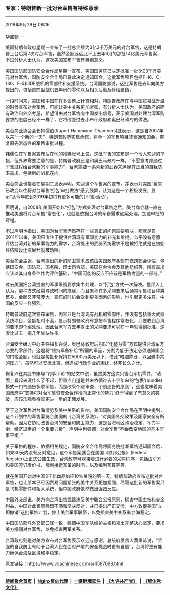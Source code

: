 ### 专家：特朗普新一批对台军售有特殊意涵
------------------------

<div class="published">
 <span class="date" title="中国时间">
  <time datetime="2018-09-26T06:16:53+08:00">
   2018年9月26日 06:16
  </time>
 </span>
</div>
<br/>
<div class="wsw">
 <span class="dateline">
  华盛顿 —
 </span>
 <p>
  美国特朗普政府星期一宣布了一批总金额为3亿3千万美元的对台军售，这是特朗普上台后第2次对台军售，虽然金额远远比不上去年6月的那批14亿美元军售案，不过分析人士认为，这次美国宣布军售有特别意义。
 </p>
 <p>
  美国国防部国防安全合作局星期一宣布，美国国务院已决定批准一批3亿3千万美元对台军售，国防安全合作局已将此决定通知国会。这批军售项目包括F-16、C-130、F-5和IDF战机的零部件和支援系统。台湾国防部说，这批军售是去年向美方提出的，包括这四型战机五年份的零件以及相关后勤及补给装备。
 </p>
 <p>
  一段时间来，美国和中国在许多议题上针锋相对，特朗普政府在与中国贸易战升温的时候宣布对台军售，可能让美中关系更加紧张，有分析人士认为，美国政府的确有政治和外交考量，希望借由对台军售向中国发出信号，表示美国对处理台湾军购要求的态度已经不一样了，它将改变过去小布什政府和奥巴马政府的做法。
 </p>
 <p>
  美台商业协会会长韩儒伯(Rupert Hammond-Chambers)就表示，这是自2007年以来“一个新的一天”，特朗普政府实现承诺，将单一的军售项目逐案通知国会，恢复原先常态性的军售审批过程。
 </p>
 <p>
  韩儒伯在军售案宣布后在他的推特账号上说，这批军售的宣布是一个令人欢迎的举措，但外界需要注意的是，特朗普政府还是和奥巴马政府一样，“不愿意考虑通过军售过程给台湾新的军事能力”，台湾需要一系列新的武器来满足其正当的自我防卫需求，包括新的战机在内。
 </p>
 <p>
  美台商会也接着在星期二发表声明，欢迎这个军售案的宣布，并表示对美国“看来已改变以往将对台军售‘打包’审批做法”感到鼓舞，认为这是一个积极发展，显示“从今年底到2019年初将有更多可能的(军售)活动”。
 </p>
 <p>
  声明说，自2008年美国开始以“打包”方式处理对台军售之后，美台商会就一直在推动美国将对台军售“常态化”，也就是依据台湾的军备需求逐案处理，加速审批的过程。
 </p>
 <p>
  不过声明也指出，美国对台军售仍然存在一些真正的问题需要解决，那就是自2011年以来，美国只专注于提供台湾既有军事能力的补充和维持，似乎没有意愿评估台湾对新的军事能力的需求，台湾提出的武器系统需求不是被拒绝就是在初始评估阶段还没展开就被劝阻。
 </p>
 <p>
  美台商会主张，台湾提出的新的防卫需求应该由美国政府各部门做跨部会评估，包括国安会、国防部、国务院、印太司令部、美国在台协会及其他组织等，所有需求应该以其自身条件作为评估基础，“中国可能的反应不应该是军售考量的一部分。”
 </p>
 <p>
  过去美国把台湾提出的军事采购要求集中处理，以“打包”方式一次解决。批评人士认为，那种方式经常导致时间的拖延，而且累积许多采购要求后通常军售项目种类繁多，金额又非常庞大，宣布的时机会受到更多因素的影响，也引起更多注意，中国的反应一样强烈。
 </p>
 <p>
  特朗普政府这次宣布军售，内容只是台湾现有战机的零部件，并没有包括重大武器系统项目，金额相对不高，显示特朗普政府有意把军售程序常态化，只要收到台湾的要求即个案处理，因此台湾军方去年提出的采购要求可以在一年就得到批准，速度比过去一拖几年加快许多。
 </p>
 <p>
  台海安全研习中心主任梅复兴说，奥巴马政府后期以“化整为零”方式提供台湾军方必要的零部件，这是将“维持军备补给”所需的军品，分割为低于法定必须通知国会的门槛金额，也就是每批都保持在5000万美元以下，借此“暗渡陈仓，以回避中共的压力”，虽然可以安抚北京，但造成行政作业的困扰，终非长久之计。
 </p>
 <p>
  梅复兴在其脸书账号“钧事评论”的贴文中说，虽然美方这次只售台军机零件，“表面上看起来没什么了不起，但重点门道是并未依循过去十余年来的‘包裹’(bundle)模式一口气通告多项军售，而是改采个别审查，个别通告的原则”，这也意味着美国政府中“支持将对台军售暨安全合作推向正常化的势力”终于得到了有意义的突破，应该乐观看待其更进一步的正面发展。
 </p>
 <p>
  至于这次军售对台海情势及美中关系的影响，美国国防安全合作局在声明中提到，这个计划中的军售案符合美国的《台湾关系法》，“对美国外交政策及国家安全有所帮助，因为它协助改善台湾的安全和防卫能力，这是台海地区政治稳定、军力平衡、经济进步的一个重要力量”，声明中也强调，对台军售“不会改变地区的基本军事平衡。”
 </p>
 <p>
  关于军售的程序，依据相关规定，国防安全合作局将国务院批准军售通知国会后，如果30天内没有反对意见，这个军售案就会在美国《联邦公报》(Federal Register)上正式公告生效，台湾政府可以接着进行必要的采购程序，包括由军方和美国签订发价书、规划接运军备的时间，以及编列预算等等。
 </p>
 <p>
  就在美国开始对中国2千亿商品加征10%关税的第一天，特朗普政府宣布这批对台军售，也让原本已经因贸易问题紧张的美中关系更加紧绷，尽管这批新的军售案只是飞机零部件和相关系统，但中国政府依然做出强烈反应。
 </p>
 <p>
  中国外交部说，美方向台湾出售武器违反美中联合公报原则，损害中国主权和安全利益，中国对此表示强烈不满和坚决反对，并已提出严正交涉，中方敦促美国“立即撤销”这批军售计划，停止美台军事联系，以免损害美中关系和台海稳定。
 </p>
 <p>
  中国国防部与外交部口径一致，强调中国军队维护主权和领土完整决心坚定，要求美方撤销对台军售，以免损害两军关系。
 </p>
 <p>
  台湾政府则是对美方宣布对台军售表示欢迎与感谢，总统府发言人黄重谚说，“坚强的自我防卫有助于台湾人民在面对严峻的安全挑战时更有自信”，台湾将更有能力确保台海及区域和平稳定。
 </p>
</div>

原文链接：https://www.voachinese.com/a/4587098.html


------------------------
#### [禁闻聚合首页](https://github.com/gfw-breaker/banned-news/blob/master/README.md) &nbsp;|&nbsp; [Nginx反向代理](https://github.com/gfw-breaker/open-proxy/blob/master/README.md) &nbsp;|&nbsp;  [一键翻墙软件](https://github.com/gfw-breaker/nogfw/blob/master/README.md) &nbsp;|&nbsp; [《九评共产党》](https://github.com/gfw-breaker/9ping.md/blob/master/README.md#九评之一评共产党是什么) &nbsp;|&nbsp; [《解体党文化》](https://github.com/gfw-breaker/jtdwh.md/blob/master/README.md#绪论)